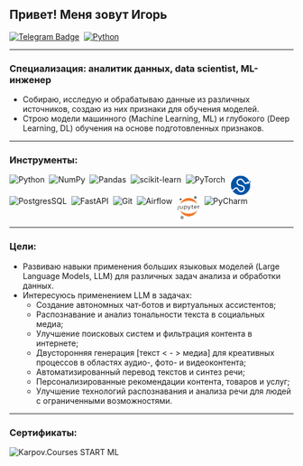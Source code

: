 ## Привет! Меня зовут Игорь  
[![Telegram Badge](https://img.shields.io/badge/Telegram-blue?logo=telegram&logoColor=white)](https://t.me/igor_n55)&nbsp;
<a href="https://discordapp.com/users/1094996443942637598" target="_blank"><img src="https://img.shields.io/badge/Discord-7289DA?style=for-the-badge&logo=discord&logoColor=white" height="20" title="Python"></a> 

-----------------------
### Специализация: аналитик данных, data scientist, ML-инженер
- Собираю, исследую и обрабатываю данные из различных источников, создаю из них признаки для обучения моделей.
- Строю модели машинного (Machine Learning, ML) и глубокого (Deep Learning, DL) обучения на основе подготовленных признаков.
-----------------------
### Инструменты:
<img src="https://s3.dualstack.us-east-2.amazonaws.com/pythondotorg-assets/media/files/python-logo-only.svg" width="40" title="Python">&nbsp;
<img src="https://icon.icepanel.io/Technology/svg/NumPy.svg" width="38" align="top" title="NumPy">&nbsp;
<img src="https://icon.icepanel.io/Technology/png-shadow-512/Pandas.png" width="44" align="top" title="Pandas">&nbsp;
<img src="https://upload.wikimedia.org/wikipedia/commons/thumb/0/05/Scikit_learn_logo_small.svg/320px-Scikit_learn_logo_small.svg.png" width="64" align="top" title="scikit-learn">&nbsp;
<img src="https://icon.icepanel.io/Technology/svg/PyTorch.svg" width="38" align="top" title="PyTorch">&nbsp;
<img src="https://raw.githubusercontent.com/scipy/scipy/d1c786632bcbcfff8a8227fa2043db6e34f95ba1/doc/source/_static/logo.svg" width="38" align="top" title="ScyPy">&nbsp;
<img src="https://icon.icepanel.io/Technology/svg/PostgresSQL.svg" width="38" align="top" title="PostgresSQL">&nbsp;
<img src="https://icon.icepanel.io/Technology/svg/FastAPI.svg" width="38" align="top" title="FastAPI">&nbsp;
<img src="https://icon.icepanel.io/Technology/svg/Git.svg" width="38" align="top" title="Git">&nbsp;
<img src="https://icon.icepanel.io/Technology/svg/Apache-Airflow.svg" width="34" align="top" title="Airflow">&nbsp;
<img src="https://raw.githubusercontent.com/devicons/devicon/1119b9f84c0290e0f0b38982099a2bd027a48bf1/icons/jupyter/jupyter-original-wordmark.svg" width="41" align="top" title="Jupyter Notebook">&nbsp;
<img src="https://icon.icepanel.io/Technology/svg/PyCharm.svg" width="38" align="top" title="PyCharm">&nbsp;
<!-- img src="https://icon.icepanel.io/Technology/svg/SQL-Developer.svg" width="42" align="top" title="SQL-Developer">&nbsp;-->
-----------------------
### Цели:
- Развиваю навыки применения больших языковых моделей (Large Language Models, LLM) для различных задач анализа и обработки данных.
- Интересуюсь применением LLM в задачах:
  - Создание автономных чат-ботов и виртуальных ассистентов;
  - Распознавание и анализ тональности текста в социальных медиа;
  - Улучшение поисковых систем и фильтрация контента в интернете;
  - Двусторонняя генерация [текст < - > медиа] для креативных процессов в областях аудио-, фото- и видеоконтента;
  - Автоматизированный перевод текстов и синтез речи;
  - Персонализированные рекомендации контента, товаров и услуг;
  - Улучшение технологий распознавания и анализа речи для людей с ограниченными возможностями.
<!--  - Анализ и обработка естественного языка для лингвистических исследований;
  - Помощь в разработке и тестировании приложений с использованием естественного языка;
  - Улучшение процесса обучения языкам и языковой адаптации; -->
-----------------------
### Сертификаты:
<img src="https://github.com/gr3eda1g0/gr3eda1g0/assets/150360438/d6a1a7a0-9177-4f57-8989-f74a26ba332b" height="200" align="top" title="Karpov.Courses START ML">

<!-- - На связи:&nbsp;
[![Telegram Badge](https://img.shields.io/badge/Telegram-blue?logo=telegram&logoColor=white)](https://t.me/igor_n55)&nbsp;
<a href="https://discord.com/users/1094996443942637598" target="_blank"><img src="https://img.shields.io/badge/Discord-7289DA?style=for-the-badge&logo=discord&logoColor=white" height="20" title="Python"></a>&nbsp;

![](https://discord-md-badge.vercel.app/api/shield/1094996443942637598)
![Discord Badge](https://dcbadge.vercel.app/api/shield/1094996443942637598?style=flat)&nbsp;
https://dcbadge.vercel.app/api/shield/1094996443942637598 -->

